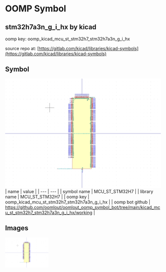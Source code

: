 # OOMP Symbol  
## stm32h7a3n_g_i_hx  by kicad  
  
oomp key: oomp_kicad_mcu_st_stm32h7_stm32h7a3n_g_i_hx  
  
source repo at: [https://gitlab.com/kicad/libraries/kicad-symbols](https://gitlab.com/kicad/libraries/kicad-symbols)  
## Symbol  
  
[![working.png](working_600.png)](working.png)  
| name | value | 
| --- | --- | 
| symbol name | MCU_ST_STM32H7 | 
| library name | MCU_ST_STM32H7 | 
| oomp key | oomp_kicad_mcu_st_stm32h7_stm32h7a3n_g_i_hx | 
| oomp bot github | https://github.com/oomlout/oomlout_oomp_symbol_bot/tree/main/kicad_mcu_st_stm32h7_stm32h7a3n_g_i_hx/working | 
## Images  
  
[![working.png](working_140.png)](working.png)  
